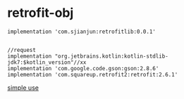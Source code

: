 # retrofit-obj

```grovy
implementation 'com.sjianjun:retrofitlib:0.0.1'


//request
implementation "org.jetbrains.kotlin:kotlin-stdlib-jdk7:$kotlin_version"//xx
implementation 'com.google.code.gson:gson:2.8.6'
implementation 'com.squareup.retrofit2:retrofit:2.6.1'
```

[simple use](https://github.com/lTBeL/retrofit-obj/blob/master/app/src/main/java/com/sjianjun/app/MainActivity.kt)
